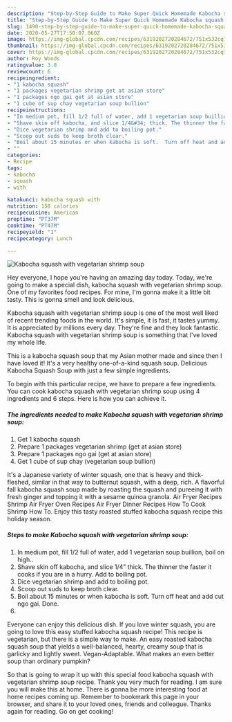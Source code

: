 ```yaml
---
description: "Step-by-Step Guide to Make Super Quick Homemade Kabocha squash with vegetarian shrimp soup"
title: "Step-by-Step Guide to Make Super Quick Homemade Kabocha squash with vegetarian shrimp soup"
slug: 1490-step-by-step-guide-to-make-super-quick-homemade-kabocha-squash-with-vegetarian-shrimp-soup
date: 2020-05-27T17:50:07.060Z
image: https://img-global.cpcdn.com/recipes/6319202720284672/751x532cq70/kabocha-squash-with-vegetarian-shrimp-soup-recipe-main-photo.jpg
thumbnail: https://img-global.cpcdn.com/recipes/6319202720284672/751x532cq70/kabocha-squash-with-vegetarian-shrimp-soup-recipe-main-photo.jpg
cover: https://img-global.cpcdn.com/recipes/6319202720284672/751x532cq70/kabocha-squash-with-vegetarian-shrimp-soup-recipe-main-photo.jpg
author: Roy Woods
ratingvalue: 3.8
reviewcount: 6
recipeingredient:
- "1 kabocha squash"
- "1 packages vegetarian shrimp get at asian store"
- "1 packages ngo gai get at asian store"
- "1 cube of sup chay vegetarian soup bullion"
recipeinstructions:
- "In medium pot, fill 1/2 full of water, add 1 vegetarian soup buillion, boil on high.."
- "Shave skin off kabocha, and slice 1/4&#34; thick. The thinner the faster it cooks if you are in a hurry. Add to boiling pot."
- "Dice vegetarian shrimp and add to boiling pot."
- "Scoop out suds to keep broth clear."
- "Boil about 15 minutes or when kabocha is soft.  Turn off heat and add cut ngo gai.  Done."
- ""
categories:
- Recipe
tags:
- kabocha
- squash
- with

katakunci: kabocha squash with 
nutrition: 158 calories
recipecuisine: American
preptime: "PT37M"
cooktime: "PT47M"
recipeyield: "1"
recipecategory: Lunch

---
```



![Kabocha squash with vegetarian shrimp soup](https://img-global.cpcdn.com/recipes/6319202720284672/751x532cq70/kabocha-squash-with-vegetarian-shrimp-soup-recipe-main-photo.jpg)

Hey everyone, I hope you're having an amazing day today. Today, we're going to make a special dish, kabocha squash with vegetarian shrimp soup. One of my favorites food recipes. For mine, I'm gonna make it a little bit tasty. This is gonna smell and look delicious.

Kabocha squash with vegetarian shrimp soup is one of the most well liked of recent trending foods in the world. It's simple, it is fast, it tastes yummy. It is appreciated by millions every day. They're fine and they look fantastic. Kabocha squash with vegetarian shrimp soup is something that I've loved my whole life.

This is a kabocha squash soup that my Asian mother made and since then I have loved it! It&#39;s a very healthy one-of-a-kind squash soup. Delicious Kabocha Squash Soup with just a few simple ingredients.


To begin with this particular recipe, we have to prepare a few ingredients. You can cook kabocha squash with vegetarian shrimp soup using 4 ingredients and 6 steps. Here is how you can achieve it.

<!--inarticleads1-->

##### The ingredients needed to make Kabocha squash with vegetarian shrimp soup:

1. Get 1 kabocha squash
1. Prepare 1 packages vegetarian shrimp (get at asian store)
1. Prepare 1 packages ngo gai (get at asian store)
1. Get 1 cube of sup chay (vegetarian soup bullion)


It&#39;s a Japanese variety of winter squash, one that is heavy and thick-fleshed, similar in that way to butternut squash, with a deep, rich. A flavorful fall kabocha squash soup made by roasting the squash and pureeing it with fresh ginger and topping it with a sesame quinoa granola. Air Fryer Recipes Shrimp Air Fryer Oven Recipes Air Fryer Dinner Recipes How To Cook Shrimp How To. Enjoy this tasty roasted stuffed kabocha squash recipe this holiday season. 

<!--inarticleads2-->

##### Steps to make Kabocha squash with vegetarian shrimp soup:

1. In medium pot, fill 1/2 full of water, add 1 vegetarian soup buillion, boil on high..
1. Shave skin off kabocha, and slice 1/4&#34; thick. The thinner the faster it cooks if you are in a hurry. Add to boiling pot.
1. Dice vegetarian shrimp and add to boiling pot.
1. Scoop out suds to keep broth clear.
1. Boil about 15 minutes or when kabocha is soft.  Turn off heat and add cut ngo gai.  Done.
1. 


Everyone can enjoy this delicious dish. If you love winter squash, you are going to love this easy stuffed kabocha squash recipe! This recipe is vegetarian, but there is a simple way to make. An easy roasted kabocha squash soup that yields a well-balanced, hearty, creamy soup that is garlicky and lightly sweet. Vegan-Adaptable. What makes an even better soup than ordinary pumpkin? 

So that is going to wrap it up with this special food kabocha squash with vegetarian shrimp soup recipe. Thank you very much for reading. I am sure you will make this at home. There is gonna be more interesting food at home recipes coming up. Remember to bookmark this page in your browser, and share it to your loved ones, friends and colleague. Thanks again for reading. Go on get cooking!
